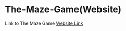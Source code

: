 # The-Maze-Game(Website)
Link to The Maze Game [Website Link](https://the-maze-game-java.netlify.app/)
